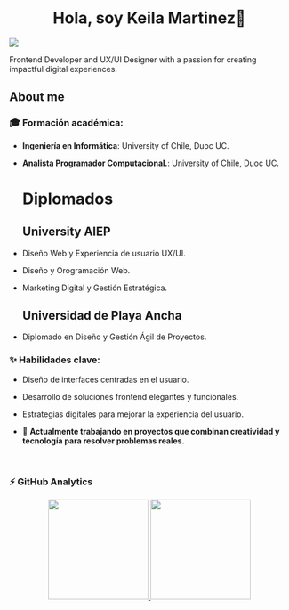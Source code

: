 <div align="center">
<h1 align="center">Hola, soy Keila Martinez👋</h1>
</div>
<img src="./kn.png">
<p>Frontend Developer and UX/UI Designer with a passion for creating impactful digital experiences.</p>

## About me
### 🎓 **Formación académica:**

  - **Ingeniería en Informática**: University of Chile, Duoc UC.
  - **Analista Programador Computacional.**: University of Chile, Duoc UC.
    
    <h1>Diplomados</h1>
    <h2>University AIEP</h2>
  - Diseño Web y Experiencia de usuario UX/UI.
  - Diseño y Orogramación Web.
  - Marketing Digital y Gestión Estratégica.
    
    <h2>Universidad de Playa Ancha</h2>
  - Diplomado en Diseño y Gestión Ágil de Proyectos.
    <br>
### ✨ **Habilidades clave:**
  - Diseño de interfaces centradas en el usuario.
  - Desarrollo de soluciones frontend elegantes y funcionales.
  - Estrategias digitales para mejorar la experiencia del usuario.
    
- 🚀 **Actualmente trabajando en proyectos que combinan creatividad y tecnología para resolver problemas reales.**

<br>

<!--
**KEIMART/KEIMART** is a ✨ _special_ ✨ repository because its `README.md` (this file) appears on your GitHub profile.

Here are some ideas to get you started:

- 🔭 I’m currently working on ...
- 🌱 I’m currently learning ...
- 👯 I’m looking to collaborate on ...
- 🤔 I’m looking for help with ...
- 💬 Ask me about ...
- 📫 How to reach me: ...
- 😄 Pronouns: ...
- ⚡ Fun fact: ...
-->
### ⚡&nbsp;GitHub Analytics

<p align="center">
<a href="https://github.com/ArisGuimera">
  <img height="180em" src="https://github-readme-stats-eight-theta.vercel.app/api?username=KEIMART&show_icons=true&theme=algolia&include_all_commits=true&count_private=true"/>
  <img height="180em" src="https://github-readme-stats-eight-theta.vercel.app/api/top-langs/?username=KEIMART&layout=compact&langs_count=8&theme=algolia"/>
</a>
</p>
